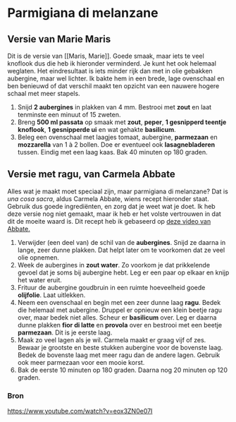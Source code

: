 # Parmigiana di melanzane
## Versie van Marie Maris
Dit is de versie van [[Maris, Marie]]. Goede smaak, maar iets te veel knoflook dus die heb ik hieronder verminderd. Je kunt het ook helemaal weglaten. Het eindresultaat is iets minder rijk dan met in olie gebakken aubergine, maar wel lichter. Ik bakte hem in een brede, lage ovenschaal en ben benieuwd of dat verschil maakt ten opzicht van een nauwere hogere schaal met meer stapels.

1. Snijd **2 aubergines** in plakken van 4 mm. Bestrooi met **zout** en laat tenminste een minuut of 15 zweten.
2. Breng **500 ml passata** op smaak met **zout**, **peper**, **1 gesnipperd teentje knoflook**, **1 gesnipperde ui** en wat gehakte **basilicum**.
3. Beleg een ovenschaal met laagjes tomaat, aubergine, **parmezaan** en **mozzarella** van 1 à 2 bollen. Doe er eventueel ook **lasagnebladeren** tussen. Eindig met een laag kaas. Bak 40 minuten op 180 graden.


## Versie met ragu, van Carmela Abbate
Alles wat je maakt moet speciaal zijn, maar parmigiana di melanzane? Dat is *una cosa sacra*, aldus Carmela Abbate, wiens recept hieronder staat. Gebruik dus goede ingrediënten, en zorg dat je weet wat je doet. Ik heb deze versie nog niet gemaakt, maar ik heb er het volste vertrouwen in dat dit de moeite waard is. Dit recept heb ik gebaseerd op [deze video van Abbate.](https://www.youtube.com/watch?v=eox3ZN0e07I)

1. Verwijder (een deel van) de schil van de **aubergines**. Snijd ze daarna in lange, zeer dunne plakken. Dat helpt later om te voorkomen dat ze veel olie opnemen.
2. Week de aubergines in **zout water**. Zo voorkom je dat prikkelende gevoel dat je soms bij aubergine hebt. Leg er een paar op elkaar en knijp het water eruit.
3. Frituur de aubergine goudbruin in een ruimte hoeveelheid goede **olijfolie**. Laat uitlekken.
4. Neem een ovenschaal en begin met een zeer dunne laag **ragu**. Bedek die helemaal met aubergine. Druppel er opnieuw een klein beetje ragu over, maar bedek niet alles. Scheur er **basilicum** over. Leg er daarna dunne plakken **fior di latte** en **provola** over en bestrooi met een beetje **parmezaan**. Dit is je eerste laag.
5. Maak zo veel lagen als je wil. Carmela maakt er graag vijf of zes. Bewaar je grootste en beste stukken aubergine voor de bovenste laag. Bedek de bovenste laag met meer ragu dan de andere lagen. Gebruik ook meer parmezaan voor een mooie korst.
6. Bak de eerste 10 minuten op 180 graden. Daarna nog 20 minuten op 120 graden.

### Bron
https://www.youtube.com/watch?v=eox3ZN0e07I